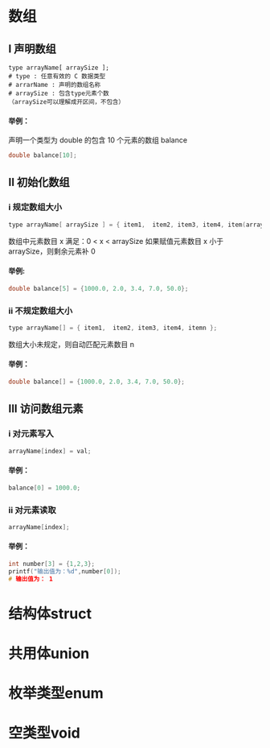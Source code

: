 # 数组
## I 声明数组
```
type arrayName[ arraySize ];
# type : 任意有效的 C 数据类型
# arrarName : 声明的数组名称
# arraySize : 包含type元素个数
（arraySize可以理解成开区间，不包含）
```
#### 举例：
声明一个类型为 double 的包含 10 个元素的数组 balance
```C
double balance[10];
```
## II 初始化数组
### i 规定数组大小
```C
type arrayName[ arraySize ] = { item1,  item2, item3, item4, item(arraySize) };
```
数组中元素数目 x 满足：0 < x < arraySize
如果赋值元素数目 x 小于 arraySize，则剩余元素补 0
#### 举例:
```C
double balance[5] = {1000.0, 2.0, 3.4, 7.0, 50.0};
```
### ii 不规定数组大小
```C
type arrayName[] = { item1,  item2, item3, item4, itemn };
```
数组大小未规定，则自动匹配元素数目 n
#### 举例：
```C
double balance[] = {1000.0, 2.0, 3.4, 7.0, 50.0};
```
## III 访问数组元素
### i 对元素写入
```C
arrayName[index] = val;
```
#### 举例：
```C
balance[0] = 1000.0;
```
### ii 对元素读取
```C
arrayName[index];
```
#### 举例：
```C
int number[3] = {1,2,3};
printf("输出值为：%d",number[0]);
# 输出值为： 1
```
# 结构体struct

# 共用体union

# 枚举类型enum

# 空类型void